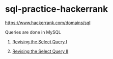 # sql-practice-hackerrank

https://www.hackerrank.com/domains/sql

Queries are done in MySQL

1) <a href = "https://github.com/hithesh111/sql-practice-hackerrank/blob/main/practice-problems/revising-the-select-query-1.md"> Revising the Select Query I </a>

2) <a href = "https://github.com/hithesh111/sql-practice-hackerrank/blob/main/practice-problems/revising-the-select-query-2.md"> Revising the Select Query II </a>
